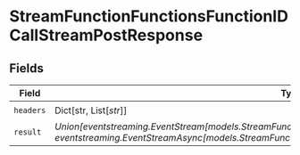 # StreamFunctionFunctionsFunctionIDCallStreamPostResponse


## Fields

| Field                                                                                                                                                                                                        | Type                                                                                                                                                                                                         | Required                                                                                                                                                                                                     | Description                                                                                                                                                                                                  |
| ------------------------------------------------------------------------------------------------------------------------------------------------------------------------------------------------------------ | ------------------------------------------------------------------------------------------------------------------------------------------------------------------------------------------------------------ | ------------------------------------------------------------------------------------------------------------------------------------------------------------------------------------------------------------ | ------------------------------------------------------------------------------------------------------------------------------------------------------------------------------------------------------------ |
| `headers`                                                                                                                                                                                                    | Dict[str, List[*str*]]                                                                                                                                                                                       | :heavy_check_mark:                                                                                                                                                                                           | N/A                                                                                                                                                                                                          |
| `result`                                                                                                                                                                                                     | *Union[eventstreaming.EventStream[models.StreamFunctionFunctionsFunctionIDCallStreamPostResponseBody], eventstreaming.EventStreamAsync[models.StreamFunctionFunctionsFunctionIDCallStreamPostResponseBody]]* | :heavy_check_mark:                                                                                                                                                                                           | N/A                                                                                                                                                                                                          |
